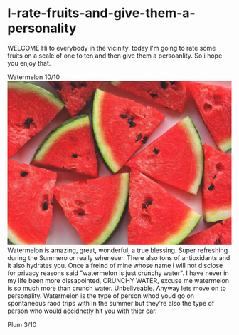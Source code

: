 # I-rate-fruits-and-give-them-a-personality

WELCOME
Hi to everybody in the vicinity. today I'm going to rate some fruits on a scale of one to ten and then give them a persoanlity. So i hope you enjoy that.

Watermelon 10/10
![Image](watermelon.jpg)
Watermelon is amazing, great, wonderful, a true blessing. Super refreshing during the Summero or really whenever. There also tons of antioxidants and it also hydrates you. Once a freind of mine whose name i will not disclose for privacy reasons said "watermelon is just crunchy water". I have never in my life been more dissapointed, CRUNCHY WATER, excuse me watermelon is so much more than crunch water. Unbeliveable.
Anyway lets move on to personality. Watermelon is the type of person whod youd go on spontaneous raod trips with in the summer but they're also the type of person who would accidnetly hit you with thier car.

Plum 3/10
